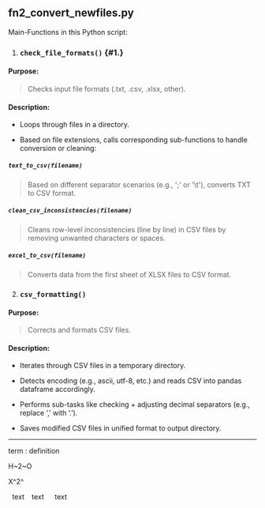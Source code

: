 ## fn2_convert_newfiles.py

Main-Functions in this Python script:

1. ### `check_file_formats()` {#1.}

#### Purpose: 

> Checks input file formats (.txt, .csv, .xlsx, other).

#### Description:

-   Loops through files in a directory.

-   Based on file extensions, calls corresponding sub-functions to
    handle conversion or cleaning:

##### `text_to_csv(filename)`

> Based on different separator scenarios (e.g., ';' or '\t'), converts
> TXT to CSV format.

##### `clean_csv_inconsistencies(filename)`

> Cleans row-level inconsistencies (line by line) in CSV files by
> removing unwanted characters or spaces.

##### `excel_to_csv(filename)`

> Converts data from the first sheet of XLSX files to CSV format.

2. ### `csv_formatting()`

#### Purpose: 

> Corrects and formats CSV files.

#### Description:

-   Iterates through CSV files in a temporary directory.

-   Detects encoding (e.g., ascii, utf-8, etc.) and reads CSV into
    pandas dataframe accordingly.

-   Performs sub-tasks like checking + adjusting decimal separators
    (e.g., replace ‘,’ with ‘.’).

-   Saves modified CSV files in unified format to output directory.

---

term
: definition

H~2~O

X^2^

&nbsp; text
&ensp; text
&emsp; text
